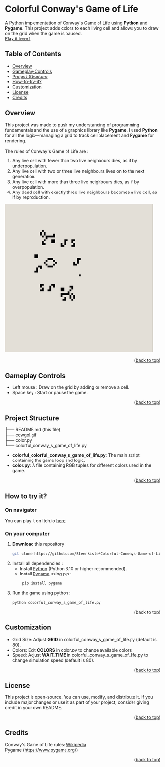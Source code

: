 <a id="readme-top"></a>

# Colorful Conway's Game of Life

A Python implementation of Conway's Game of Life using **Python** and **Pygame**. This project adds colors to each living cell and allows you to draw on the grid when the game is paused.
</br> [Play it here !](https://chivalryincode.itch.io/conways-game-of-life)

## Table of Contents
- [Overview](#overview)
- [Gameplay-Controls](#gameplay-controls)
- [Project-Structure](#project-structure)
- [How-to-try-it?](#how-to-try-it)
- [Customization](#customization)
- [License](#license)
- [Credits](#credits)

## Overview
This project was made to push my understanding of programming fundamentals and the use of a graphics library like **Pygame**. I used **Python** for all the logic—managing a grid to track cell placement and **Pygame** for rendering.
<br />
<br />
The rules of Conway's Game of Life are :
1. Any live cell with fewer than two live neighbours dies, as if by underpopulation.
2. Any live cell with two or three live neighbours lives on to the next generation.
3. Any live cell with more than three live neighbours dies, as if by overpopulation.
4. Any dead cell with exactly three live neighbours becomes a live cell, as if by reproduction.

<img src="./ccwgol.gif"/>

<p align="right">(<a href="#readme-top">back to top</a>)</p>

## Gameplay Controls
- Left mouse : Draw on the grid by adding or remove a cell.
- Space key : Start or pause the game.

<p align="right">(<a href="#readme-top">back to top</a>)</p>

## Project Structure
├── README.md (this file) <br />
├── ccwgol.gif <br />
├── color.py <br />
└── colorful_conway_s_game_of_life.py <br />

- **colorful_colorful_conway_s_game_of_life.py**: The main script containing the game loop and logic.
- **color.py**: A file containing RGB tuples for different colors used in the game.

<p align="right">(<a href="#readme-top">back to top</a>)</p>

## How to try it?
### On navigator
You can play it on Itch.io [here](https://chivalryincode.itch.io/conways-game-of-life).

### On your computer
1. **Download** this repository :
   ```bash
   git clone https://github.com/Steenkiste/Colorful-Conways-Game-of-Life.git
2. Install all dependencies :
   - Install [Python](https://www.python.org/downloads/) (Python 3.10 or higher recommended).
   - Install [Pygame](https://www.pygame.org/download.shtml) using pip :
        ```bash
         pip install pygame
5. Run the game using python :
   ```bash
   python colorful_conway_s_game_of_life.py

<p align="right">(<a href="#readme-top">back to top</a>)</p>

## Customization
- Grid Size: Adjust **GRID** in colorful_conway_s_game_of_life.py (default is 80).
- Colors: Edit **COLORS** in color.py to change available colors.
- Speed: Adjust **WAIT_TIME** in colorful_conway_s_game_of_life.py to change simulation speed (default is 80).

<p align="right">(<a href="#readme-top">back to top</a>)</p>

## License
This project is open-source. You can use, modify, and distribute it. If you include major changes or use it as part of your project, consider giving credit in your own README.

<p align="right">(<a href="#readme-top">back to top</a>)</p>

## Credits
Conway's Game of Life rules: [Wikipedia](https://en.wikipedia.org/wiki/Conway%27s_Game_of_Life)
<br /> Pygame (https://www.pygame.org/)

<p align="right">(<a href="#readme-top">back to top</a>)</p>
